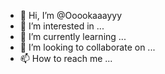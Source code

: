 - 👋 Hi, I’m @Ooookaaayyy
- 👀 I’m interested in ...
- 🌱 I’m currently learning ...
- 💞️ I’m looking to collaborate on ...
- 📫 How to reach me ...

<!---
Ooookaaayyy/Ooookaaayyy is a ✨ special ✨ repository because its `README.md` (this file) appears on your GitHub profile.
You can click the Preview link to take a look at your changes.
--->
